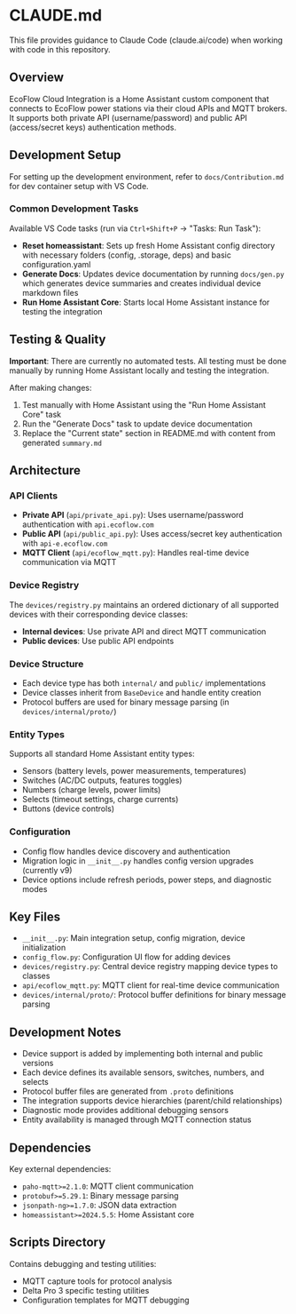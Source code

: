 # CLAUDE.md

This file provides guidance to Claude Code (claude.ai/code) when working with code in this repository.

## Overview

EcoFlow Cloud Integration is a Home Assistant custom component that connects to EcoFlow power stations via their cloud APIs and MQTT brokers. It supports both private API (username/password) and public API (access/secret keys) authentication methods.

## Development Setup

For setting up the development environment, refer to `docs/Contribution.md` for dev container setup with VS Code.

### Common Development Tasks

Available VS Code tasks (run via `Ctrl+Shift+P` → "Tasks: Run Task"):
- **Reset homeassistant**: Sets up fresh Home Assistant config directory with necessary folders (config, .storage, deps) and basic configuration.yaml
- **Generate Docs**: Updates device documentation by running `docs/gen.py` which generates device summaries and creates individual device markdown files
- **Run Home Assistant Core**: Starts local Home Assistant instance for testing the integration

## Testing & Quality

**Important**: There are currently no automated tests. All testing must be done manually by running Home Assistant locally and testing the integration.

After making changes:
1. Test manually with Home Assistant using the "Run Home Assistant Core" task
2. Run the "Generate Docs" task to update device documentation 
3. Replace the "Current state" section in README.md with content from generated `summary.md`

## Architecture

### API Clients
- **Private API** (`api/private_api.py`): Uses username/password authentication with `api.ecoflow.com`
- **Public API** (`api/public_api.py`): Uses access/secret key authentication with `api-e.ecoflow.com`  
- **MQTT Client** (`api/ecoflow_mqtt.py`): Handles real-time device communication via MQTT

### Device Registry
The `devices/registry.py` maintains an ordered dictionary of all supported devices with their corresponding device classes:
- **Internal devices**: Use private API and direct MQTT communication
- **Public devices**: Use public API endpoints

### Device Structure
- Each device type has both `internal/` and `public/` implementations
- Device classes inherit from `BaseDevice` and handle entity creation
- Protocol buffers are used for binary message parsing (in `devices/internal/proto/`)

### Entity Types
Supports all standard Home Assistant entity types:
- Sensors (battery levels, power measurements, temperatures)
- Switches (AC/DC outputs, features toggles)
- Numbers (charge levels, power limits)
- Selects (timeout settings, charge currents)
- Buttons (device controls)

### Configuration
- Config flow handles device discovery and authentication
- Migration logic in `__init__.py` handles config version upgrades (currently v9)
- Device options include refresh periods, power steps, and diagnostic modes

## Key Files

- `__init__.py`: Main integration setup, config migration, device initialization
- `config_flow.py`: Configuration UI flow for adding devices
- `devices/registry.py`: Central device registry mapping device types to classes
- `api/ecoflow_mqtt.py`: MQTT client for real-time device communication
- `devices/internal/proto/`: Protocol buffer definitions for binary message parsing

## Development Notes

- Device support is added by implementing both internal and public versions
- Each device defines its available sensors, switches, numbers, and selects
- Protocol buffer files are generated from `.proto` definitions
- The integration supports device hierarchies (parent/child relationships)
- Diagnostic mode provides additional debugging sensors
- Entity availability is managed through MQTT connection status

## Dependencies

Key external dependencies:
- `paho-mqtt>=2.1.0`: MQTT client communication
- `protobuf>=5.29.1`: Binary message parsing
- `jsonpath-ng>=1.7.0`: JSON data extraction
- `homeassistant>=2024.5.5`: Home Assistant core

## Scripts Directory

Contains debugging and testing utilities:
- MQTT capture tools for protocol analysis
- Delta Pro 3 specific testing utilities
- Configuration templates for MQTT debugging